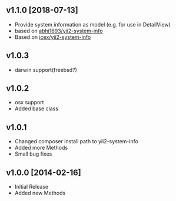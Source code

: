 v1.1.0 [2018-07-13]
-------------------

- Provide system information as model (e.g. for use in DetailView)
- based on [abhi1693/yii2-system-info](https://github.com/abhi1693/yii2-system-info)
- Based on [icex/yii2-system-info](https://github.com/icex/yii2-system-info)

v1.0.3
-------------------------

- darwin support(freebsd?)

v1.0.2
-------------------------

- osx support
- Added base class

v1.0.1
-------------------------

- Changed composer install path to yii2-system-info
- Added more Methods
- Small bug fixes

v1.0.0 [2014-02-16]
-------------------

- Initial Release
- Added new Methods